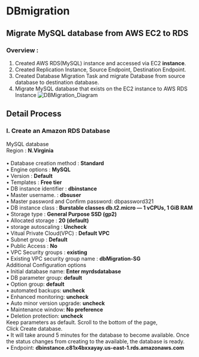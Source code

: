 # DBmigration
## Migrate MySQL database from AWS EC2 to RDS


### Overview : 
1.	Created AWS RDS(MySQL) instance and accessed via EC2 <b>instance</b>.
2.	Created Replication Instance, Source Endpoint, Destination Endpoint.
3.	Created Database Migration Task and migrate Database from source database to destination database.
4.	Migrate MySQL database that exists on the EC2 instance to AWS RDS Instance
![DBMigration_Diagram](https://user-images.githubusercontent.com/53235392/227803558-daaa553b-11dd-4599-b597-d91ef689d6fc.png)


## Detail Process
### I. Create an Amazon RDS Database

MySQL database <br>
Region : <b> N.Virginia </b><br>
 </b><br>
•	Database creation method : <b>Standard</b><br>
•	Engine options           :  <b>MySQL</b><br>
•	Version                       : <b>Default</b><br>
•	Templates                   : <b>Free tier</b><br>
•	DB instance identifier    :  <b>dbinstance</b><br>
•	Master username.         : <b>dbsuser</b><br>
•	Master password and Confirm password: dbpassword321</b><br>
•	DB instance class        : <b>Burstable classes db.t2.micro — 1 vCPUs, 1 GiB RAM</b><br>
•	Storage type            : <b>General Purpose SSD (gp2)</b><br>
•	Allocated storage        : <b>20 (default)</b><br>
•	storage autoscaling     : <b>Uncheck</b><br>
•	Vitual Private Cloud(VPC) : <b>Default VPC</b><br>
•	Subnet group : <b>Default</b><br>
•	Public Access : <b>No</b><br>
•	VPC Security groups :  <b>existing </b><br>
•	Existing VPC security group name : <b>dbMigration-SG</b><br>
Additional Configuration options</b><br>
•	Initial database name: <b>Enter myrdsdatabase</b><br>
•	DB parameter group: <b>default</b><br>
•	Option group: <b>default</b><br>
•	automated backups: <b>uncheck</b><br>
•	Enhanced monitoring: <b>uncheck</b><br>
•	Auto minor version upgrade: <b>uncheck</b><br>
•	Maintenance window: <b>No preference</b><br>
•	Deletion protection: <b>uncheck</b><br>
Keep parameters as default. Scroll to the bottom of the page, </b><br>
Click Create database.</b><br>
•	It will take around 5 minutes for the database to become available. Once the status changes from creating to the available, the database is ready.</b><br>
•	Endpoint: <b>dbinstance.c81x4bxxayay.us-east-1.rds.amazonaws.com</b><br>
